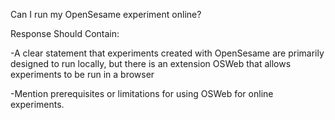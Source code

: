 Can I run my OpenSesame experiment online?

Response Should Contain:

\-A clear statement that experiments created with OpenSesame are primarily designed to run locally, but there is an extension OSWeb that allows experiments to be run in a browser

\-Mention prerequisites or limitations for using OSWeb for online experiments.

